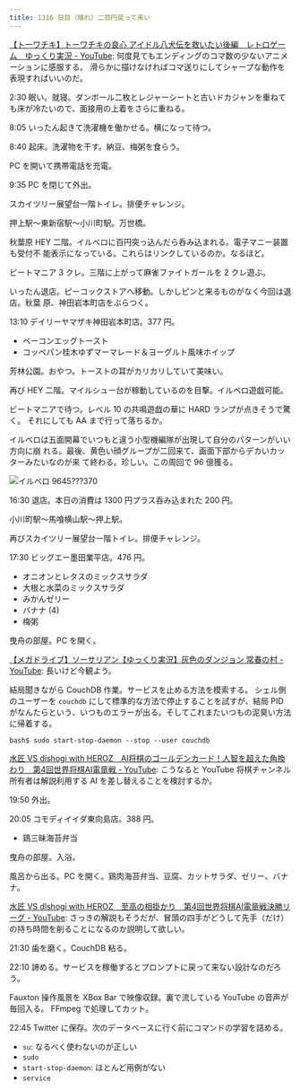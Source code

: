 ```yaml
---
title: 1316 日目（晴れ）二百円戻って来い
---
```


[【トーワチキ】トーワチキの良心 アイドル八犬伝を救いたい後編　レトロゲーム　ゆっくり実況 - YouTube](https://www.youtube.com/watch?v=t16H_XQ-kKg):
何度見てもエンディングのコマ数の少ないアニメーションに感服する。
滑らかに描けなければコマ送りにしてシャープな動作を表現すればいいのだ。

2:30 眠い。就寝。ダンボール二枚とレジャーシートと古いドカジャンを重ねても床が冷たいので、面接用の上着をさらに重ねる。

8:05 いったん起きて洗濯機を働かせる。横になって待つ。

8:40 起床。洗濯物を干す。納豆、梅粥を食らう。

PC を開いて携帯電話を充電。

9:35 PC を閉じて外出。

スカイツリー展望台一階トイレ。排便チャレンジ。

押上駅～東新宿駅～小川町駅。万世橋。

秋葉原 HEY 二階。イルベロに百円突っ込んだら呑み込まれる。電子マニー装置も受付不
能表示になっている。これらはリンクしているのか。なるほど。

ビートマニア 3 クレ。三階に上がって麻雀ファイトガールを 2 クレ遊ぶ。

いったん退店。ピーコックストアへ移動。しかしピンと来るものがなく今回は退店。秋葉
原、神田岩本町店をぶらつく。

13:10 デイリーヤマザキ神田岩本町店。377 円。

* ベーコンエッグトースト
* コッペパン桂木ゆずマーマレード＆ヨーグルト風味ホイップ

芳林公園。おやつ。トーストの耳がカリカリしていて美味い。

再び HEY 二階。マイルシュー台が稼動しているのを目撃。イルベロ遊戯可能。

ビートマニアで待つ。レベル 10 の共鳴遊戯の華に HARD ランプが点きそうで驚く。
それにしても AA まで行って落ちるか。

イルベロは五面開幕でいつもと違う小型機編隊が出現して自分のパターンがいい方向に崩
れる。最後、黄色い顔グループが二回来て、画面下部からデカいカッターみたいなのが来
て終わる。珍しい。この周回で 96 億獲る。

![イルベロ 9645???370](https://pbs.twimg.com/media/GAaZWGfbMAA0AWc?format=jpg&name=small)

16:30 退店。本日の消費は 1300 円プラス呑み込まれた 200 円。

小川町駅～馬喰横山駅～押上駅。

再びスカイツリー展望台一階トイレ。排便チャレンジ。

17:30 ビッグエー墨田業平店。476 円。

* オニオンとレタスのミックスサラダ
* 大根と水菜のミックスサラダ
* みかんゼリー
* バナナ (4)
* 梅粥

曳舟の部屋。PC を開く。

[【メガドライブ】ソーサリアン【ゆっくり実況】灰色のダンジョン 常春の村 - YouTube](https://www.youtube.com/watch?v=ZrP3RhWbKXk):
長いけど今観よう。

結局聞きながら CouchDB 作業。サービスを止める方法を模索する。
シェル側のユーザーを `couchdb` にして標準的な方法で停止することを試すが、結局
PID がなんたらという、いつものエラーが出る。そしてこれまたいつもの泥臭い方法に帰着する。

```console
bash$ sudo start-stop-daemon --stop --user couchdb
```

[水匠 VS dishogi with HEROZ　AI将棋のゴールデンカード！人智を超えた角換わり　第4回世界将棋AI電竜戦 - YouTube](https://www.youtube.com/watch?v=pi4Jot7aFfA):
こうなると YouTube 将棋チャンネル所有者は解説利用する AI を差し替えることを検討するか。

19:50 外出。

20:05 コモディイイダ東向島店。388 円。

* 鶏三昧海苔弁当

曳舟の部屋。入浴。

風呂から出る。PC を開く。鶏肉海苔弁当、豆腐、カットサラダ、ゼリー、バナナ。

[水匠 VS dlshogi with HEROZ　至高の相掛かり　第4回世界将棋AI電竜戦決勝リーグ - YouTube](https://www.youtube.com/watch?v=EeDsAXmkJ9Q):
さっきの解説もそうだが、冒頭の四手がどうして先手（だけ）の持ち時間を削ることになるのか説明して欲しい。

21:30 歯を磨く。CouchDB 粘る。

22:10 諦める。サービスを稼働するとプロンプトに戻って来ない設計なのだろう。

Fauxton 操作風景を XBox Bar で映像収録。裏で流している YouTube の音声が毎回入る。
FFmpeg で処理してカット。
<blockquote class="twitter-tweet"
  data-conversation="none"
  data-media-max-width="480" data-theme="dark" data-align="center">
<a href="https://twitter.com/showa_yojyo/status/1731308446363128199"></a>
</blockquote>

22:45 Twitter に保存。次のデータベースに行く前にコマンドの学習を詰める。

* `su`: なるべく使わないのが正しい
* `sudo`
* `start-stop-daemon`: ほとんど用例がない
* `service`
